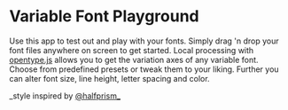 # Variable Font Playground

Use this app to test out and play with your fonts. Simply drag 'n drop your font files anywhere on screen to get started. Local processing with [opentype.js](https://github.com/opentypejs/opentype.js) allows you to get the variation axes of any variable font. Choose from predefined presets or tweak them to your liking. Further you can alter font size, line height, letter spacing and color.

_style inspired by [@halfprism_](https://twitter.com/halfprism_)
